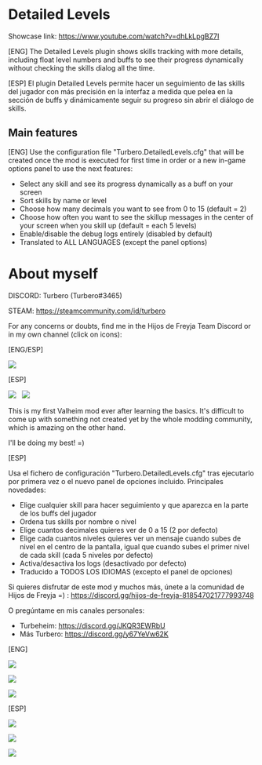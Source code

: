 # Detailed Levels

Showcase link: https://www.youtube.com/watch?v=dhLkLpgBZ7I

[ENG]
The Detailed Levels plugin shows skills tracking with more details, including float level numbers and buffs to see their progress dynamically without checking the skills dialog all the time.

[ESP]
El plugin Detailed Levels permite hacer un seguimiento de las skills del jugador con más precisión en la interfaz a medida que pelea en la sección de buffs y dinámicamente seguir su progreso sin abrir el diálogo de skills.

## Main features

[ENG]
Use the configuration file "Turbero.DetailedLevels.cfg" that will be created once the mod is executed for first time in order or a new in-game options panel to use the next features:
* Select any skill and see its progress dynamically as a buff on your screen
* Sort skills by name or level
* Choose how many decimals you want to see from 0 to 15 (default = 2)
* Choose how often you want to see the skillup messages in the center of your screen when you skill up (default = each 5 levels)
* Enable/disable the debug logs entirely (disabled by default)
* Translated to ALL LANGUAGES (except the panel options)

# About myself

DISCORD: Turbero (Turbero#3465)

STEAM: https://steamcommunity.com/id/turbero

For any concerns or doubts, find me in the Hijos de Freyja Team Discord or in my own channel (click on icons):

[ENG/ESP]

<a href="https://discord.gg/hijos-de-freyja-818547021777993748"><img src="https://i.imgur.com/nWZ5kGc.png"></a>

[ESP]

<a href="https://discord.gg/JKQR3EWRbU"><img src="https://i.imgur.com/WvOS4CK.png"></a>&nbsp;&nbsp;
<a href="https://discord.gg/y67YeVw62K"><img src="https://i.imgur.com/A9b3EGB.png"></a>


This is my first Valheim mod ever after learning the basics. It's difficult to come up with something not created yet by the whole modding community, which is amazing on the other hand.

I'll be doing my best! =)

[ESP]

Usa el fichero de configuración "Turbero.DetailedLevels.cfg" tras ejecutarlo por primera vez o el nuevo panel de opciones incluido. Principales novedades:
- Elige cualquier skill para hacer seguimiento y que aparezca en la parte de los buffs del jugador
- Ordena tus skills por nombre o nivel
- Elige cuantos decimales quieres ver de 0 a 15 (2 por defecto)
- Elige cada cuantos niveles quieres ver un mensaje cuando subes de nivel en el centro de la pantalla, igual que cuando subes el primer nivel de cada skill (cada 5 niveles por defecto)
- Activa/desactiva los logs (desactivado por defecto)
- Traducido a TODOS LOS IDIOMAS (excepto el panel de opciones)

Si quieres disfrutar de este mod y muchos más, únete a la comunidad de Hijos de Freyja =) : https://discord.gg/hijos-de-freyja-818547021777993748

O pregúntame en mis canales personales:

* Turbeheim: https://discord.gg/JKQR3EWRbU
* Más Turbero: https://discord.gg/y67YeVw62K

[ENG]

![](https://i.imgur.com/NZL01R2.png)

![](https://i.imgur.com/njEVO6d.jpeg)

![](https://i.imgur.com/e1vTjP5.jpeg)

[ESP]

![](https://i.imgur.com/CZ934ga.png)

![](https://i.imgur.com/kYeq0QW.jpeg)

![](https://i.imgur.com/UmQoBo1.png)